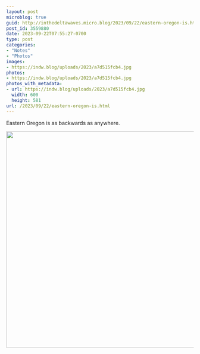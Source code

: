 ```yaml
---
layout: post
microblog: true
guid: http://inthedeltawaves.micro.blog/2023/09/22/eastern-oregon-is.html
post_id: 3559880
date: 2023-09-22T07:55:27-0700
type: post
categories:
- "Notes"
- "Photos"
images:
- https://indw.blog/uploads/2023/a7d515fcb4.jpg
photos:
- https://indw.blog/uploads/2023/a7d515fcb4.jpg
photos_with_metadata:
- url: https://indw.blog/uploads/2023/a7d515fcb4.jpg
  width: 600
  height: 581
url: /2023/09/22/eastern-oregon-is.html
---
```

Eastern Oregon is as backwards as anywhere. 

<img src="uploads/2023/a7d515fcb4.jpg" width="600" height="581" alt="">

